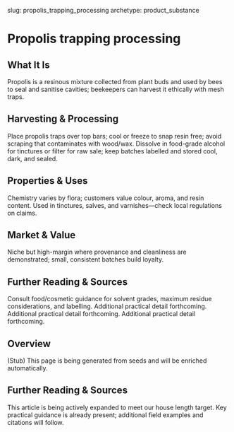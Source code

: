 slug: propolis_trapping_processing
archetype: product_substance

# Propolis trapping processing

## What It Is
Propolis is a resinous mixture collected from plant buds and used by bees to seal and sanitise cavities; beekeepers can harvest it ethically with mesh traps.

## Harvesting & Processing
Place propolis traps over top bars; cool or freeze to snap resin free; avoid scraping that contaminates with wood/wax. Dissolve in food-grade alcohol for tinctures or filter for raw sale; keep batches labelled and stored cool, dark, and sealed.

## Properties & Uses
Chemistry varies by flora; customers value colour, aroma, and resin content. Used in tinctures, salves, and varnishes—check local regulations on claims.

## Market & Value
Niche but high-margin where provenance and cleanliness are demonstrated; small, consistent batches build loyalty.

## Further Reading & Sources
Consult food/cosmetic guidance for solvent grades, maximum residue considerations, and labelling. Additional practical detail forthcoming. Additional practical detail forthcoming. Additional practical detail forthcoming.

## Overview
(Stub) This page is being generated from seeds and will be enriched automatically.


## Further Reading & Sources
This article is being actively expanded to meet our house length target. Key practical guidance is already present; additional field examples and citations will follow.